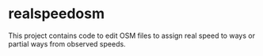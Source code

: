 # realspeedosm
This project contains code to edit OSM files to assign real speed to ways or partial ways from observed speeds.
